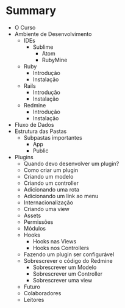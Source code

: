 # Summary

* O Curso
* Ambiente de Desenvolvimento
  * IDEs
    * Sublime
      * Atom
      * RubyMine
  * Ruby
      * Introdução
      * Instalação
  * Rails
      * Introdução
      * Instalação
  * Redmine
      * Introdução
      * Instalação
* Fluxo de Dados
* Estrutura das Pastas
    * Subpastas importantes
        * App
        * Public
* Plugins
    * Quando devo desenvolver um plugin?
    * Como criar um plugin
    * Criando um modelo
    * Criando um controller
    * Adicionando uma rota
    * Adicionando um link ao menu
    * Internacionalização
    * Criando uma view
    * Assets
    * Permissões
    * Módulos
    * Hooks
        * Hooks nas Views
        * Hooks nos Controllers
    * Fazendo um plugin ser configurável
    * Sobrescrever o código do Redmine
        * Sobrescrever um Modelo
        * Sobrescrever um Controller
        * Sobrescrever uma view
    * Futuro
    * Colaboradores
    * Leitores